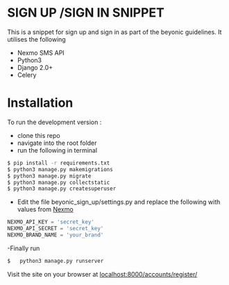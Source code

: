 # SIGN UP /SIGN IN SNIPPET

This is a snippet for sign up and sign in as part of the beyonic guidelines. It utilises the following

  - Nexmo SMS API
  - Python3
  - Django 2.0+
  - Celery

# Installation
To run the development version :

  - clone this repo
  - navigate into the root folder
  - run the following in terminal
   ```sh
$ pip install -r requirements.txt
$ python3 manage.py makemigrations
$ python3 manage.py migrate
$ python3 manage.py collectstatic 
$ python3 manage.py createsuperuser
```
- Edit the file beyonic_sign_up/settings.py and replace the following with values from [Nexmo](https://www.nexmo.com/)
```python
NEXMO_API_KEY = 'secret_key'
NEXMO_API_SECRET = 'secret_key'
NEXMO_BRAND_NAME = 'your_brand'
```
-Finally run
```sh
$   python3 manage.py runserver
```
Visit the site on your browser at [localhost:8000/accounts/register/](http://localhost:8000/accounts/register/)
